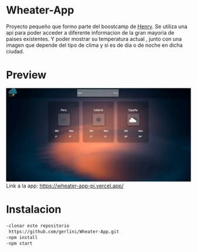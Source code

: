 # Wheater-App

Proyecto pequeño que formo parte  del boostcamp de [Henry](https://www.soyhenry.com/).
Se utiliza una api para poder acceder a diferente informacion de la gran mayoria de paises existentes.
Y poder mostrar su temperatura actual , junto con una imagen que  depende del tipo de clima y si es de dia o de noche en dicha ciudad.

# Preview 
![Preview](public/Preview.png)     
Link a la app: https://wheater-app-pi.vercel.app/                                                         
                                                                          
# Instalacion 
```
-clonar este repositorio
 https://github.com/gerlini/Wheater-App.git 
-npm install
-npm start
 ```                           
